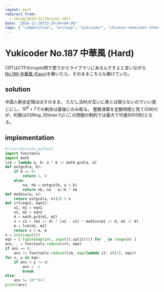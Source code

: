 ```yaml
---
layout: post
redirect_from:
  - /blog/2016/12/29/yuki-187/
date: "2016-12-29T23:39:04+09:00"
tags: [ "competitive", "writeup", "yukicoder", "chinese-remainder-theorem" ]
---
```


# Yukicoder No.187 中華風 (Hard)

CRTはCTFのcrypto問で使うからライブラリにあるんですよと言いながら[No.186 中華風 (Easy)](http://yukicoder.me/problems/no/186)を解いたら、そのままこちらも解けていた。

## solution

中国人剰余定理ほぼそのまま。
ただし法$M_i$が互いに素とは限らないのでいい感じにし、$10^9+7$での剰余は最後にのみ取る。
整数演算を定数時間と見て$O(N)$だが、桁数は$O(N\log\_{10}(\max Y_i))$ (この問題の制約では最大で$10$進$9000$桁)となる。

## implementation

``` python
#!/usr/bin/env python3
import functools
import math
lcm = lambda a, b: a * b // math.gcd(a, b)
def extgcd(a, b):
    if b == 0:
        return 1, 0
    else:
        na, nb = extgcd(b, a % b)
        return nb, na - a//b * nb
def modinv(a, n):
    return extgcd(a, n)[0] % n
def crt(eqn1, eqn2):
    x1, m1 = eqn1
    x2, m2 = eqn2
    d = math.gcd(m1, m2)
    x = x1 + (m1 // d) * (x2 - x1) * modinv(m1 // d, m2 // d)
    m = lcm(m1, m2)
    return x % m, m
n = int(input())
eqn = [ tuple(map(int, input().split())) for _ in range(n) ]
ans, _ = functools.reduce(crt, eqn)
if ans == 0:
    ans += functools.reduce(lcm, map(lambda it: it[1], eqn))
for x, y in eqn:
    if ans % y != x:
        ans = -1
        break
else:
    ans %= 10**9+7
print(ans)
```
